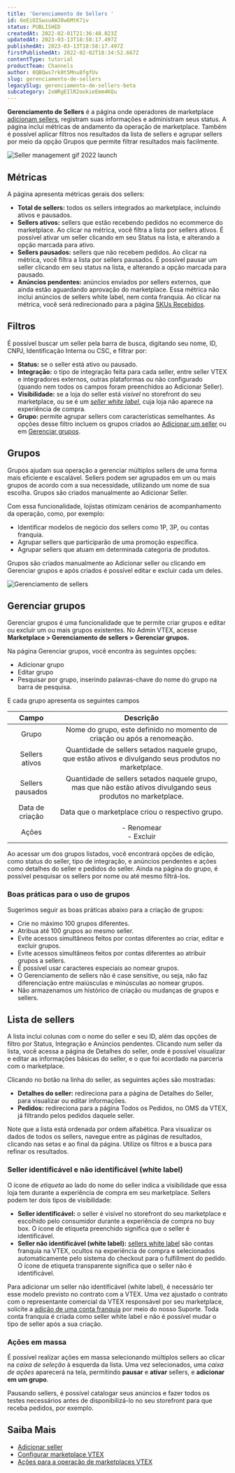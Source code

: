 ```yaml
---
title: 'Gerenciamento de Sellers '
id: 6eEiOISwxuAWJ8w6MtK7iv
status: PUBLISHED
createdAt: 2022-02-01T21:36:48.023Z
updatedAt: 2023-03-13T18:58:17.497Z
publishedAt: 2023-03-13T18:58:17.497Z
firstPublishedAt: 2022-02-02T18:34:52.667Z
contentType: tutorial
productTeam: Channels
author: 0QBQws7rk0t5Mnu8fgfUv
slug: gerenciamento-de-sellers
legacySlug: gerenciamento-de-sellers-beta
subcategory: 2xWRgEIlR2ookieEmm4KQu
---
```


__Gerenciamento de Sellers__ é a página onde operadores de marketplace [adicionam sellers](https://help.vtex.com/pt/tutorial/adicionar-seller--tutorials_392), registram suas informações e administram seus status. A página inclui métricas de andamento da operação de marketplace. Também é possível aplicar filtros nos resultados da lista de sellers e agrupar sellers por meio da opção Grupos que permite filtrar resultados mais facilmente.  

![Seller management gif 2022 launch](//images.ctfassets.net/alneenqid6w5/6nedzBeTr3y9d47ArKh40r/d280e61590f95fcd669cf45b137790f8/Seller_Management.gif)

## Métricas
A página apresenta métricas gerais dos sellers:

- __Total de sellers:__ todos os sellers integrados ao marketplace, incluindo ativos e pausados.  
- __Sellers ativos:__ sellers que estão recebendo pedidos no ecommerce do marketplace. Ao clicar na métrica, você filtra a lista por sellers ativos. É possível ativar um seller clicando em seu Status na lista, e alterando a opção marcada para ativo.   
- __Sellers pausados:__ sellers que não recebem pedidos. Ao clicar na métrica, você filtra a lista por sellers pausados. É possível pausar um seller clicando em seu status na lista, e alterando a opção marcada para pausado.   
- __Anúncios pendentes:__ anúncios enviados por sellers externos, que ainda estão aguardando aprovação do marketplace. Essa métrica não inclui anúncios de sellers white label, nem conta franquia. Ao clicar na métrica, você será redirecionado para a página [SKUs Recebidos](https://help.vtex.com/pt/tutorial/sugerindo-e-aprovando-skus--tutorials_396).  

## Filtros

É possível buscar um seller pela barra de busca, digitando seu nome, ID, CNPJ,   Identificação Interna ou CSC, e filtrar por:

- **Status:** se o seller está ativo ou pausado.     
- **Integração:** o tipo de integração feita para cada seller, entre seller VTEX e integradores externos, outras plataformas ou não configurado (quando nem todos os campos foram preenchidos ao Adicionar Seller).  
- **Visibilidade:** se a loja do seller está _visível_ no storefront do seu marketplace, ou se é um _[seller white label](https://help.vtex.com/pt/tutorial/definicoes-de-conta-franquia-e-seller-white-label--5orlGHyDHGAYciQ64oEgKa#o-que-e-um-seller-white-label)_, cuja loja não aparece na experiência de compra.    
- **Grupo:** permite agrupar sellers com características semelhantes. As opções desse filtro incluem os grupos criados ao [Adicionar um seller](https://help.vtex.com/pt/tutorial/adicionar-seller--tutorials_392) ou em [Gerenciar grupos](gerenciar-grupos).  

## Grupos
Grupos ajudam sua operação a gerenciar múltiplos sellers de uma forma mais eficiente e escalável. Sellers podem ser agrupados em um ou mais grupos de acordo com a sua necessidade, utilizando um nome de sua escolha. Grupos são criados manualmente ao Adicionar Seller. 

Com essa funcionalidade, lojistas otimizam cenários de acompanhamento da operação, como, por exemplo:
- Identificar modelos de negócio dos sellers como 1P, 3P, ou contas franquia.   
- Agrupar sellers que  participarão de uma promoção específica.  
- Agrupar sellers que atuam em determinada categoria de produtos.   

Grupos são criados manualmente ao Adicionar seller ou clicando em Gerenciar grupos e após criados é possível editar e excluir cada um deles.  

![Gerenciamento de sellers](//images.ctfassets.net/alneenqid6w5/1dkekloSl228CxABGgylD7/cb37f601d4b9a096b0c1e94c03b90c11/gerenciamento_de_seller.png)  

## Gerenciar grupos  

Gerenciar grupos é uma funcionalidade que te permite criar grupos e editar ou excluir um ou mais grupos existentes. No Admin VTEX, acesse __Marketplace > Gerenciamento de sellers > Gerenciar grupos.__ 

Na página Gerenciar grupos, você encontra às seguintes opções:
  - Adicionar grupo  
  - Editar grupo  
  - Pesquisar por grupo, inserindo palavras-chave do nome do grupo na barra de pesquisa.  

E cada grupo apresenta os seguintes campos

| **Campo** | **Descrição** |  
|:-:|:---:|
| Grupo | Nome do grupo, este definido no momento de criação ou após a renomeação. |  
| Sellers ativos | Quantidade de sellers setados naquele grupo, que estão ativos e divulgando seus produtos no marketplace. |  
| Sellers pausados | Quantidade de sellers setados naquele grupo, mas que não estão ativos divulgando seus produtos no marketplace. |  
| Data de criação | Data que o marketplace criou o respectivo grupo. |  
| Ações | - Renomear <br> - Excluir|  

Ao acessar um dos grupos listados, você encontrará opções de edição, como status do seller, tipo de integração, e anúncios pendentes e ações como detalhes do seller e pedidos do seller. Ainda na página do grupo, é possível pesquisar os sellers por nome ou até mesmo filtrá-los.  

### Boas práticas para o uso de grupos
Sugerimos seguir as boas práticas abaixo para a criação de grupos:

- Crie no máximo 100 grupos diferentes.  
- Atribua até 100 grupos ao mesmo seller.  
- Evite acessos simultâneos feitos por contas diferentes ao criar, editar e excluir grupos.  
- Evite acessos simultâneos feitos por contas diferentes ao atribuir grupos a sellers.  
- É possível usar caracteres especiais ao nomear grupos.  
- O Gerenciamento de sellers não é case sensitive, ou seja, não faz diferenciação entre maiúsculas e minúsculas ao nomear grupos.  
- Não armazenamos um histórico de criação ou mudanças de grupos e sellers.  

## Lista de sellers
A lista inclui colunas com o nome do seller e seu ID, além das opções de filtro por Status, Integração e Anúncios pendentes. Clicando num seller da lista, você acessa a página de Detalhes do seller, onde é possível visualizar e editar as informações básicas do seller, e o que foi acordado na parceria com o marketplace. 

Clicando no botão <i class="fas fa-ellipsis-v"></i> na linha do seller, as seguintes ações são mostradas:  
- __Detalhes do seller:__ redireciona para a página de Detalhes do Seller, para visualizar ou editar informações.  
- __Pedidos:__ redireciona para a página Todos os Pedidos, no OMS da VTEX, já filtrando pelos pedidos daquele seller.  

<div class="alert alert-info">
  Note que a lista está ordenada por ordem alfabética. Para visualizar os dados de todos os sellers, navegue entre as páginas de resultados, clicando nas setas  <i class="fas fa-angle-left"></i> e  <i class="fas fa-angle-right"></i> ao final da página. Utilize os filtros e a busca para refinar os resultados.
  </div>

  ### Seller identificável e não identificável (white label)

O ícone de _etiqueta_  <i class="fas fa-tag"></i> ao lado do nome do seller indica a visibilidade que essa loja tem durante a experiência de compra em seu marketplace. Sellers podem ter dois tipos de visibilidade:

* **Seller identificável:** o seller é visível no storefront do seu marketplace e escolhido pelo consumidor durante a experiência de compra no buy box. O ícone de etiqueta preenchido significa que o seller é identificável.  
* **Seller não identificável (white label):** [sellers white label](https://help.vtex.com/pt/tutorial/definicoes-de-conta-franquia-e-seller-white-label) são contas franquia na VTEX, ocultos na experiência de compra e selecionados automaticamente pelo sistema do checkout para o fulfillment do pedido. O ícone de etiqueta transparente significa que o seller não é identificável.  

Para adicionar um seller não identificável (white label), é necessário ter esse modelo previsto no contrato com a VTEX. Uma vez ajustado o contrato com o representante comercial da VTEX responsável por seu marketplace, solicite a [adição de uma conta franquia](https://help.vtex.com/pt/tutorial/o-que-e-conta-franquia--kWQC6RkFSCUFGgY5gSjdl) por meio do nosso Suporte. Toda conta franquia é criada como seller white label e não é possível mudar o tipo de seller após a sua criação. 

### Ações em massa
É possível realizar ações em massa selecionando múltiplos sellers ao clicar na _caixa de seleção_ à esquerda da lista. Uma vez selecionados, uma _caixa de ações_ aparecerá na tela, permitindo **pausar** e **ativar** sellers, e **adicionar em um grupo**. 

Pausando sellers, é possível catalogar seus anúncios e fazer todos os testes necessários antes de disponibilizá-lo no seu storefront para que receba pedidos, por exemplo.

## Saiba Mais
- [Adicionar seller](https://help.vtex.com/pt/tutorial/adicionar-seller--tutorials_392)
- [Configurar marketplace VTEX](https://help.vtex.com/pt/tutorial/configurar-marketplace-vtex--7splyp5MqIyt2Iyz5jsNzb)
- [Ações para a operação de marketplaces VTEX](https://help.vtex.com/pt/tutorial/acoes-para-a-operacao-de-marketplaces-vtex--2SdIflvwywiOqCpczKCfev)
